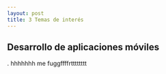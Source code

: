 ```yaml
---
layout: post
title: 3 Temas de interés 
---
```



Desarrollo de aplicaciones móviles 
--

. hhhhhhh me fuggffffrtttttttt





 


